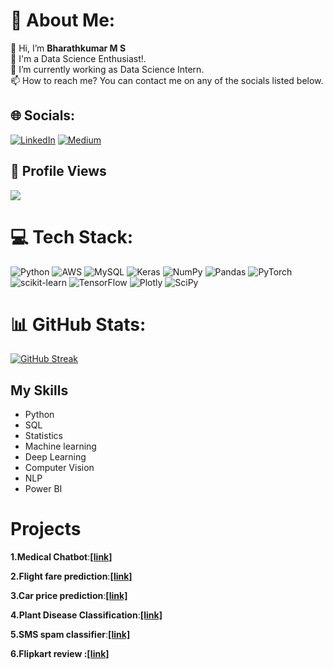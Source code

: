 # 💫 About Me:
👋 Hi, I’m **Bharathkumar M S** <br>👀 I'm a Data Science Enthusiast!.<br>🌱 I’m currently working as Data Science Intern.<br>📫 How to reach me? You can contact me on any of the socials listed below.


## 🌐 Socials:
 [![LinkedIn](https://img.shields.io/badge/LinkedIn-%230077B5.svg?logo=linkedin&logoColor=white)](https://www.linkedin.com/in/bharathkumar-m-s) [![Medium](https://img.shields.io/badge/Medium-12100E?logo=medium&logoColor=white)](https://medium.com/@bharathkumarms)


## 👀 Profile Views
![](https://komarev.com/ghpvc/?username=bharathkumar-ms&style=plastic&color=blueviolet&label=PROFILE+VIEWS)


# 💻 Tech Stack:
![Python](https://img.shields.io/badge/python-3670A0?style=plastic&logo=python&logoColor=ffdd54) ![AWS](https://img.shields.io/badge/AWS-%23FF9900.svg?style=plastic&logo=amazon-aws&logoColor=white) ![MySQL](https://img.shields.io/badge/mysql-%2300f.svg?style=plastic&logo=mysql&logoColor=white) ![Keras](https://img.shields.io/badge/Keras-%23D00000.svg?style=plastic&logo=Keras&logoColor=white) ![NumPy](https://img.shields.io/badge/numpy-%23013243.svg?style=plastic&logo=numpy&logoColor=white) ![Pandas](https://img.shields.io/badge/pandas-%23150458.svg?style=plastic&logo=pandas&logoColor=white) ![PyTorch](https://img.shields.io/badge/PyTorch-%23EE4C2C.svg?style=plastic&logo=PyTorch&logoColor=white) ![scikit-learn](https://img.shields.io/badge/scikit--learn-%23F7931E.svg?style=plastic&logo=scikit-learn&logoColor=white) ![TensorFlow](https://img.shields.io/badge/TensorFlow-%23FF6F00.svg?style=plastic&logo=TensorFlow&logoColor=white) ![Plotly](https://img.shields.io/badge/Plotly-%233F4F75.svg?style=plastic&logo=plotly&logoColor=white) ![SciPy](https://img.shields.io/badge/SciPy-%230C55A5.svg?style=plastic&logo=scipy&logoColor=%white)



# 📊 GitHub Stats:
[![GitHub Streak](https://streak-stats.demolab.com?user=bharathkumar-ms&theme=monokai&hide_border=true&date_format=M%20j%5B%2C%20Y%5D)](https://git.io/streak-stats)


## My Skills
- Python
- SQL
- Statistics
- Machine learning
- Deep Learning
- Computer Vision
- NLP
- Power BI

# Projects
**1.Medical Chatbot**:**[[link]](https://medical-chatbot-bharathkumarms.streamlit.app/)**

**2.Flight fare prediction**:**[[link]](https://flight-fare-prediction.streamlit.app/)**

**3.Car price prediction**:**[[link]](https://car-price-prediction1.streamlit.app/)**

**4.Plant Disease Classification**:**[[link]](https://bharathkumar-ms-plant-disease-classification-1-home-1gqdd4.streamlit.app/)**

**5.SMS spam classifier**:**[[link]](https://sms-spam-classifier-1.streamlit.app/)**
 
**6.Flipkart review **:**[[link]](https://flipkart-review-scrapper5.herokuapp.com/)**







<!---
Bharathkumar-ms/Bharathkumar-ms is a ✨ special ✨ repository because its `README.md` (this file) appears on your GitHub profile.
You can click the Preview link to take a look at your changes.
--->
